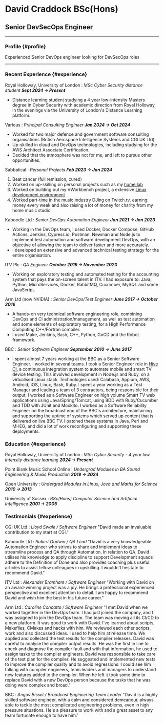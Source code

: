 # David Craddock BSc(Hons)
## Senior DevSecOps Engineer
------

### Profile {#profile}

Experienced Senior DevOps engineer looking for DevSecOps roles

------

### Recent Experience {#experience}

Royal Holloway, University of London
: *MSc Cyber Security distance student*
___Sept 2024 -> Present___
* Distance learning student studying a 4 year low-intensity Masters degree in Cyber Security with academic direction from Royal Holloway, in the evenings via the University of London's Distance Learning platform.

Various
: *Principal Consulting Engineer*
___Jan 2024 -> Oct 2024___
* Worked for two major defence and government software consulting organisations (British Aerospace Intelligence Systems and CGI UK Ltd).
* Up-skilled in cloud and DevOps technologies, including studying for the AWS Architect Associate Certification.
* Decided that the atmosphere was not for me, and left to pursue other opportunities.

Sabbatical
: *Personal Projects*
___Feb 2023 -> Jan 2024___
1) Beat cancer (full remission, cured)
2) Worked on up-skilling on personal projects such as my [home lab](https://davidcraddock.net/my-home-network/)
3) Worked on building out my VWorkbench project, a extensive [Linux development environment](https://github.com/wordswords/vWorkbench.git)
4) Worked part-time in the music industry DJing on Twitch.tv, earning money every week and also raising a lot
of money for charity from my home music studio

Kaboodle Ltd
: *Senior DevOps Automation Engineer*
___Jan 2021 -> Jan 2023___
* Working in the DevOps team, I used Docker, Docker Compose, GitHub Actions, Jenkins, Cypress.io, Postman, Newman and Node.js to implement test automation and software development DevOps, with an objective of allowing the team to deliver faster and more accurately.
* I developed an extensive and advanced technical testing strategy for the entire organisation.

ITV Plc
: *QA Engineer*
___October 2019 -> November 2020___
* Working on exploratory testing and automated testing for the accounting system that pays the on-screen talent in ITV. I had exposure to: Java, Python, MicroServices, Docker, RabbitMQ, Cucumber, MySQL and some JavaScript.

Arm Ltd (now NVIDIA)
: *Senior DevOps/Test Engineer*
___June 2017 -> October 2019___
* A hands-on very technical software engineering role, combining DevOps and CI administration/management, as well as test automation and some elements of exploratory testing, for a High Performance Computing C++/Fortran compiler.
* I used Make, Jenkins, Bash, C++, Python, GoCD and the Robot framework.

BBC
: *Senior Software Engineer*
___September 2010 -> June 2017___
* I spent almost 7 years working at the BBC as a Senior Software Engineer. I worked in several teams. I took a Senior Engineer role in [Hive CI](https://github.com/bbc/hive-ci), a continuous integration system to automate mobile and smart TV device testing. This involved development in Node.js and Ruby, on a virtualised Linux stack. Technologies used: Calabash, Appium, AWS, Android, iOS, Linux, Bash, Ruby. I spent a year working as a Test Manager and leading a team of 3 contractors, being responsible for their output. I worked as a Software Engineer on high volume Smart TV web applications using Java/Spring/Tomcat, using BDD with Ruby/Cucumber and TDD with JUnit and Mockito. I worked as a Software Reliability Engineer on the broadcast end of the BBC's architecture, maintaining and supporting the uptime of systems which served up content that is delivered on live BBC TV. I patched these systems in Java, Perl and MHEG, and did a lot of work reconfiguring and supporting these deployments.

### Education {#experience}

Royal Holloway, University of London
: *MSc Cyber Security - 4 year low intensity distance learning*
___2024 -> Present___

Point Blank Music School Online
: *Undergrad Modules in BA Sound Engineering & Music Production*
___2019 -> 2024___

Open University
: *Undergrad Modules in Linux, Java and Maths for Science*
___2010 -> 2013___

University of Sussex
: *BSc(Hons) Computer Science and Artificial Intelligence*
___2001 -> 2005___


### Testimonials {#experience}

CGI UK Ltd
: *Lloyd Swale / Software Engineer*
"David made an invaluable contribution to my start at CGI."

Kaboodle Ltd
: *Robert Godwin / QA Lead*
"David is a very knowledgeable Automation Engineer who strives to share and implement ideas to streamline process and QA through Automation. In relation to QA, David utilises his knowledge to apply discipline to support Development squads adhere to the Definition of Done and also provides coaching plus useful articles to assist fellow colleagues in upskilling. I wouldn't hesitate to recommend David."

ITV Ltd
: *Alexander Bramham / Software Engineer*
"Working with David on an award-winning project was a joy. He brings a
professional experienced perspective and excellent attention to detail. I am
happy to recommend David and wish him the best in his future career."

Arm Ltd
: *Caroline Concatto / Software Engineer*
"I met David when we worked together in the DevOps team. I had just joined the company, and I was assigned to join the DevOps team. The team was moving all its CI/CD to a new platform. It was good to work with David. I've learned about
scripts, Makefiles, CMakes and hacks with him. We reviewed each other scripts, work and also discussed ideas. I used to help him at release time. We applied and collected the test results for the compiler releases. David was careful to
analyse the compiler output results. He was the first in line to check and diagnose the compiler fault and with that information, he used to assign tasks to the compiler engineers. David was responsible to take care of the test plan
for the compiler. He suggested and implemented new tests to improve the compiler quality and to avoid regressions. I could see him talking with compiler engineers, team leaders and managers to understand new features added to the compiler. When he left it took some time to replace David with a new DevOps person because the tasks that he was doing were complex and broad."

BBC
: *Angus Bisset / Broadcast Engineering Team Leader*
"David is a highly skilled software engineer, with a calm and considered demeanour, always able to tackle the most complicated engineering problems, even in high pressure situations. He's a pleasure to work with and a great asset to any team fortunate enough to have him."

